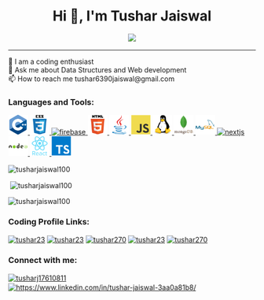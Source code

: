 <h1 align="center">Hi 👋, I'm Tushar Jaiswal</h1>
<p align="center">
  <img src="https://readme-typing-svg.demolab.com/?lines=IT Engineering Student;+ Competitive Programmer;+ Full+Stack+Web+Developer&font=Fira%20Code&center=true&width=380&height=50&duration=4000&pause=1000">
</p>
<hr/>
🌱 I am a coding enthusiast
<br>
💬 Ask me about Data Structures and Web development
<br>
📫 How to reach me tushar6390jaiswal@gmail.com

<h3 align="left">Languages and Tools:</h3>
<p align="left"> <a href="https://www.w3schools.com/cpp/" target="_blank" rel="noreferrer"> <img src="https://raw.githubusercontent.com/devicons/devicon/master/icons/cplusplus/cplusplus-original.svg" alt="cplusplus" width="40" height="40"/> </a> <a href="https://www.w3schools.com/css/" target="_blank" rel="noreferrer"> <img src="https://raw.githubusercontent.com/devicons/devicon/master/icons/css3/css3-original-wordmark.svg" alt="css3" width="40" height="40"/> </a> <a href="https://firebase.google.com/" target="_blank" rel="noreferrer"> <img src="https://www.vectorlogo.zone/logos/firebase/firebase-icon.svg" alt="firebase" width="40" height="40"/> </a> <a href="https://www.w3.org/html/" target="_blank" rel="noreferrer"> <img src="https://raw.githubusercontent.com/devicons/devicon/master/icons/html5/html5-original-wordmark.svg" alt="html5" width="40" height="40"/> </a> <a href="https://www.java.com" target="_blank" rel="noreferrer"> <img src="https://raw.githubusercontent.com/devicons/devicon/master/icons/java/java-original.svg" alt="java" width="40" height="40"/> </a> <a href="https://developer.mozilla.org/en-US/docs/Web/JavaScript" target="_blank" rel="noreferrer"> <img src="https://raw.githubusercontent.com/devicons/devicon/master/icons/javascript/javascript-original.svg" alt="javascript" width="40" height="40"/> </a> <a href="https://www.linux.org/" target="_blank" rel="noreferrer"> <img src="https://raw.githubusercontent.com/devicons/devicon/master/icons/linux/linux-original.svg" alt="linux" width="40" height="40"/> </a> <a href="https://www.mongodb.com/" target="_blank" rel="noreferrer"> <img src="https://raw.githubusercontent.com/devicons/devicon/master/icons/mongodb/mongodb-original-wordmark.svg" alt="mongodb" width="40" height="40"/> </a> <a href="https://www.mysql.com/" target="_blank" rel="noreferrer"> <img src="https://raw.githubusercontent.com/devicons/devicon/master/icons/mysql/mysql-original-wordmark.svg" alt="mysql" width="40" height="40"/> </a> <a href="https://nextjs.org/" target="_blank" rel="noreferrer"> <img src="https://cdn.worldvectorlogo.com/logos/nextjs-2.svg" alt="nextjs" width="40" height="40"/> </a> <a href="https://nodejs.org" target="_blank" rel="noreferrer"> <img src="https://raw.githubusercontent.com/devicons/devicon/master/icons/nodejs/nodejs-original-wordmark.svg" alt="nodejs" width="40" height="40"/> </a> <a href="https://reactjs.org/" target="_blank" rel="noreferrer"> <img src="https://raw.githubusercontent.com/devicons/devicon/master/icons/react/react-original-wordmark.svg" alt="react" width="40" height="40"/> </a> <a href="https://www.typescriptlang.org/" target="_blank" rel="noreferrer"> <img src="https://raw.githubusercontent.com/devicons/devicon/master/icons/typescript/typescript-original.svg" alt="typescript" width="40" height="40"/> </a> </p

<p><img align="center" src="https://github-readme-stats.vercel.app/api/top-langs?username=tusharjaiswal100&show_icons=true&locale=en&layout=compact" alt="tusharjaiswal100" /></p>
<p>&nbsp;<img align="center" src="https://github-readme-stats.vercel.app/api?username=tusharjaiswal100&show_icons=true&locale=en" alt="tusharjaiswal100" /></p>
<p><img align="center" src="https://github-readme-streak-stats.herokuapp.com/?user=tusharjaiswal100&" alt="tusharjaiswal100" /></p>


<h3 align="left">Coding Profile Links:</h3>
<p align="left">
 <a href="https://www.leetcode.com/tushar23" target="blank"><img align="center" src="https://raw.githubusercontent.com/rahuldkjain/github-profile-readme-generator/master/src/images/icons/Social/leet-code.svg" alt="tushar23" height="30" width="40" /></a>
 <a href="https://codeforces.com/profile/tushar23" target="blank"><img align="center" src="https://raw.githubusercontent.com/rahuldkjain/github-profile-readme-generator/master/src/images/icons/Social/codeforces.svg" alt="tushar23" height="30" width="40" /></a>
<a href="https://www.codechef.com/users/tushar270" target="blank"><img align="center" src="https://cdn.jsdelivr.net/npm/simple-icons@3.1.0/icons/codechef.svg" alt="tushar270" height="30" width="40" /></a>
<a href="https://www.leetcode.com/tushar23" target="blank"><img align="center" src="https://raw.githubusercontent.com/rahuldkjain/github-profile-readme-generator/master/src/images/icons/Social/leet-code.svg" alt="tushar23" height="30" width="40" /></a>
<a href="https://auth.geeksforgeeks.org/user/tushar270" target="blank"><img align="center" src="https://raw.githubusercontent.com/rahuldkjain/github-profile-readme-generator/master/src/images/icons/Social/geeks-for-geeks.svg" alt="tushar270" height="30" width="40" /></a>
</p>




<h3 align="left">Connect with me:</h3>
<p align="left">
<a href="https://twitter.com/tusharj17610811" target="blank"><img align="center" src="https://raw.githubusercontent.com/rahuldkjain/github-profile-readme-generator/master/src/images/icons/Social/twitter.svg" alt="tusharj17610811" height="30" width="40" /></a>
<a href="https://www.linkedin.com/in/tushar-jaiswal-3aa0a81b8/" target="blank"><img align="center" src="https://raw.githubusercontent.com/rahuldkjain/github-profile-readme-generator/master/src/images/icons/Social/linked-in-alt.svg" alt="https://www.linkedin.com/in/tushar-jaiswal-3aa0a81b8/" height="30" width="40" /></a>
</p>
